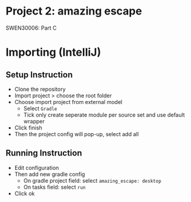 # Project 2: amazing escape

SWEN30006: Part C

# Importing (IntelliJ)

## Setup Instruction

- Clone the repository
- Import project > choose the root folder
- Choose import project from external model
  - Select `Gradle`
  - Tick only create seperate module per source set and use default wrapper
- Click finish
- Then the project config will pop-up, select add all

## Running Instruction

- Edit configuration
- Then add new gradle config
  - On gradle project field: select `amazing_escape: desktop`
  - On tasks field: select `run`
- Click ok
